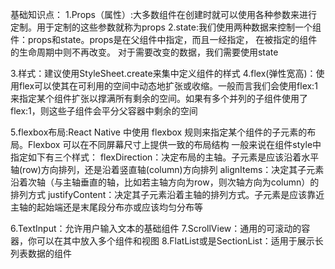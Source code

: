 基础知识点：
1.Props（属性）:大多数组件在创建时就可以使用各种参数来进行定制。用于定制的这些参数就称为props
2.state:我们使用两种数据来控制一个组件：props和state。props是在父组件中指定，而且一经指定，
        在被指定的组件的生命周期中则不再改变。 对于需要改变的数据，我们需要使用state
        
3.样式：建议使用StyleSheet.create来集中定义组件的样式
4.flex(弹性宽高)：使用flex可以使其在可利用的空间中动态地扩张或收缩。一般而言我们会使用flex:1
        来指定某个组件扩张以撑满所有剩余的空间。如果有多个并列的子组件使用了flex:1，则这些子组件会平分父容器中剩余的空间
        
        
5.flexbox布局:React Native 中使用 flexbox 规则来指定某个组件的子元素的布局。Flexbox 可以在不同屏幕尺寸上提供一致的布局结构
一般来说在组件style中指定如下有三个样式： 
            flexDirection：决定布局的主轴。子元素是应该沿着水平轴(row)方向排列，还是沿着竖直轴(column)方向排列
            alignItems：决定其子元素沿着次轴（与主轴垂直的轴，比如若主轴方向为row，则次轴方向为column）的排列方式
            justifyContent：决定其子元素沿着主轴的排列方式。子元素是应该靠近主轴的起始端还是末尾段分布亦或应该均匀分布等
            
6.TextInput：允许用户输入文本的基础组件
7.ScrollView：通用的可滚动的容器，你可以在其中放入多个组件和视图
8.FlatList或是SectionList：适用于展示长列表数据的组件                      
